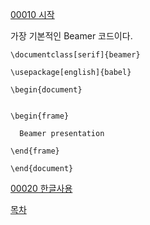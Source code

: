 [00010 시작](./00010_시작.md)

가장 기본적인 Beamer 코드이다. 

```
\documentclass[serif]{beamer} 

\usepackage[english]{babel}

\begin{document}


\begin{frame}

  Beamer presentation 

\end{frame}

\end{document}
```

[00020 한글사용](./00020_한글사용.md)

[목차](./README.md)

